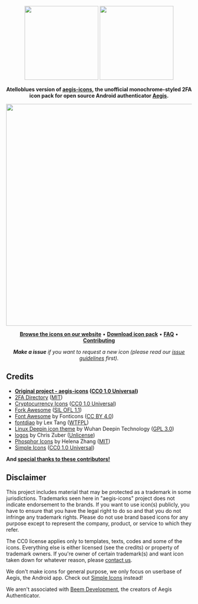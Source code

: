 
<p align="center">
    <img src="https://raw.githubusercontent.com/Blue-Icons/blue-icons/master/.github/blue_logo.svg" width="200" />
    <img src="https://raw.githubusercontent.com/Blue-Icons/aegis-icons/master/.github/aegis_logo.svg" width="200" />
</p>

<p align="center">
    <b>Atelloblues version of <a href="https://aegis-icons.github.io/">aegis-icons</a>, the unofficial monochrome-styled 2FA icon pack for open source Android authenticator <a href="https://github.com/beemdevelopment/Aegis">Aegis</a>.</b>
</p>

<p align="center">
    <img src="https://raw.githubusercontent.com/Blue-Icons/aegis-icons/master/.github/showcase.svg" width="600" />
</p>

<p align="center">
   <b><a href="https://blue-icons.github.io/">Browse the icons on our website</a></b> • <b><a href="../../releases/latest">Download icon pack</a></b> • <b><a href="FAQ.md">FAQ</a></b> • 
   <b><a href="CONTRIBUTING.md">Contributing</a></b>
</p>

<p align="center">
    <i><b>Make a issue</b> if you want to request a new icon (please read our <a href="CONTRIBUTING.md#issue-guidelines">issue guidelines</a> first).</i>
</p>

## Credits
- **[Original project - aegis-icons](https://github.com/aegis-icons/aegis-icons) ([CC0 1.0 Universal](https://github.com/spothq/cryptocurrency-icons/blob/master/LICENSE.md))**
- [2FA Directory](https://2fa.directory/) ([MIT](https://github.com/2factorauth/twofactorauth/blob/master/LICENSE.md))
- [Cryptocurrency Icons](http://cryptoicons.co/) ([CC0 1.0 Universal](https://github.com/spothq/cryptocurrency-icons/blob/master/LICENSE.md))
- [Fork Awesome](https://forkaweso.me/Fork-Awesome/) ([SIL OFL 1.1](https://github.com/ForkAwesome/Fork-Awesome/blob/master/LICENSES))
- [Font Awesome](https://fontawesome.com/) by Fonticons ([CC BY 4.0](https://github.com/FortAwesome/Font-Awesome/blob/master/LICENSE.txt))
- [fontdiao](https://github.com/lexrus/fontdiao) by Lex Tang ([WTFPL](https://github.com/lexrus/fontdiao#license))
- [Linux Deepin icon theme](https://github.com/linuxdeepin/deepin-icon-theme) by Wuhan Deepin Technology ([GPL 3.0](https://github.com/linuxdeepin/deepin-icon-theme/blob/master/LICENSE))
- [logos](https://github.com/shgysk8zer0/logos) by Chris Zuber ([Unlicense](https://github.com/shgysk8zer0/logos/blob/master/LICENSE))
- [Phosphor Icons](https://phosphoricons.com/) by Helena Zhang ([MIT](https://github.com/phosphor-icons/phosphor-home/blob/master/LICENSE))
- [Simple Icons](https://simpleicons.org/) ([CC0 1.0 Universal](https://github.com/simple-icons/simple-icons/blob/develop/LICENSE.md))

**And [special thanks to these contributors!](CREDITS-TO-CONTRIBUTORS.md)**

## Disclaimer
This project includes material that may be protected as a trademark in some jurisdictions. Trademarks seen here in "aegis-icons" project does not indicate endorsement to the brands. If you want to use icon(s) publicly, you have to ensure that you have the legal right to do so and that you do not infringe any trademark rights. Please do not use brand based icons for any purpose except to represent the company, product, or service to which they refer.

The CC0 license applies only to templates, texts, codes and some of the icons. Everything else is either licensed (see the credits) or property of trademark owners. If you're owner of certain trademark(s) and want icon taken down for whatever reason, please [contact us](messageme.md).

We don't make icons for general purpose, we only focus on userbase of Aegis, the Android app. Check out [Simple Icons](https://simpleicons.org/) instead!

We aren't associated with [Beem Development](https://github.com/beemdevelopment), the creators of Aegis Authenticator.
